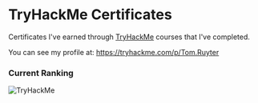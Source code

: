# TryHackMe Certificates

Certificates I've earned through [TryHackMe](https://tryhackme.com) courses that I've completed.

You can see my profile at: https://tryhackme.com/p/Tom.Ruyter

### Current Ranking

![TryHackMe](https://github.com/TomRuyter/TryHackMe-Certs/assets/31480147/f3574321-6f0e-4241-8b7e-b9a19db90757)
